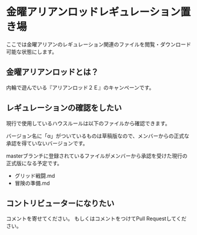# 金曜アリアンロッドレギュレーション置き場
ここでは金曜アリアンのレギュレーション関連のファイルを閲覧・ダウンロード可能な状態にします。

## 金曜アリアンロッドとは？
内輪で遊んでいる『アリアンロッド２Ｅ』のキャンペーンです。

## レギュレーションの確認をしたい
現行で使用しているハウスルールは以下のファイルから確認できます。

バージョン名に「α」がついているものは草稿版なので、メンバーからの正式な承認を得ていないバージョンです。

masterブランチに登録されているファイルがメンバーから承認を受けた現行の正式版になる予定です。
- グリッド戦闘.md
- 冒険の準備.md

## コントリビューターになりたい
コメントを寄せてください。
もしくはコメントをつけてPull Requestしてください。
